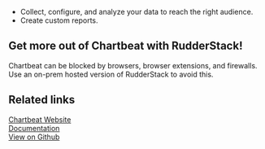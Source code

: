 - Collect, configure, and analyze your data to reach the right audience.
- Create custom reports.

## Get more out of Chartbeat with RudderStack!

Chartbeat can be blocked by browsers, browser extensions, and firewalls. Use an on-prem hosted version of RudderStack to avoid this.

## Related links

[Chartbeat Website][]  
[Documentation][]  
[View on Github][]

[//]: # "These are reference links used in the body of this note and get stripped out when the markdown processor does its job. There is no need to format nicely because it shouldn't be seen. Thanks SO - http://stackoverflow.com/questions/4823468/store-comments-in-markdown-syntax"
[chartbeat website]: https://chartbeat.com/
[documentation]: https://docs.rudderstack.com/
[view on github]: https://github.com/rudderlabs/rudder-sdk-js/blob/master/integrations/chartbeat/browser.js
